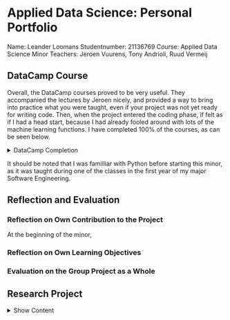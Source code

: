 # Applied Data Science: Personal Portfolio
Name: Leander Loomans
Studentnumber: 21136769
Course: Applied Data Science Minor
Teachers: Jeroen Vuurens, Tony Andrioli, Ruud Vermeij


## DataCamp Course
Overall, the DataCamp courses proved to be very useful. They accompanied the lectures by Jeroen nicely, and provided a way to bring into practice what you were taught, even if your project was not yet ready for writing code. Then, when the project entered the coding phase, if felt as if I had a head start, because I had already fooled around with lots of the machine learning functions. I have completed 100% of the courses, as can be seen below.

<details><summary>DataCamp Completion</summary>
  
![DataCamp Image 0](https://github.com/LeanderLoomans/AppliedDataScience_PersonalPortfolio/blob/main/images/DataCamp 0.png)
  
![DataCamp Image 1](https://github.com/LeanderLoomans/AppliedDataScience_PersonalPortfolio/blob/main/images/DataCamp 1.png)
  
</details>

It should be noted that I was familliar with Python before starting this minor, as it was taught during one of the classes in the first year of my major Software Engineering.

## Reflection and Evaluation

### Reflection on Own Contribution to the Project
At the beginning of the minor, 

### Reflection on Own Learning Objectives

### Evaluation on the Group Project as a Whole


## Research Project

<details><summary>Show Content</summary>
  
### Task Definition
I was part of Team Dialogue during this minor. Team Dialogue is part of Smart Teddy, an innovative project of The Hague University of Applied Sciences. Its goal is to apply data science to improve the quality of life of dementia patients, by enabling them to stay in their own homes for longer. The Smart Teddy is equipped with sensors, among others a microphone, to monitor the patient and their condition. Algorithms will analyze the gathered data and send the results to a dashboard, where a healthcare professional can easily make an estimation of many patients’ conditions efficiently, reducing the pressure of the volunteers and the care system. When implemented correctly, all this will enable the dementia patients to live at home for longer, thus improving their quality of life. The subjects that will be monitored include presence of emotion, eating patterns and social interaction. Team Dialogue was tasked to find a solution for the latter. Specifically, our group tried to analyze audio signals to try and detect the presence of conversations. Together we formulated our assignment into one research question: "How can data science techniques detect if there is a conversation between at least two people by analyzing audio files?"

### Evaluation
On the whole, I believe that our group did very well. None of us had much (if any) experience with machine learning, and some of us had never even coded a program. I do wish, however, that I could restart the project with my current knowledge. I feel like I could do so much more now, and work so much faster than we did in the first weeks of the project. I also still have many ideas I would have liked to try, to further improve upon what we have. Improvements such as: changing the way we load data into the model, so that we can train on much bigger datasets. Or adding a third model to our final product, that can filter out noise from radio, tv or other sources that can be mistaken for speech. We could have improved our two existing models (detecting speech and comparing speakers) further, for example by adding more unique speakers to avoid overfitting on certain voices. I would have also liked to put more work into the combination of the models. Right now, the output is a percentage of speech present (by the first model) and how often the speaker changes (by the second model). But the second model can hypothetically also be used to give an estimation of how many unique speakers are in the audio, just by writing smarter code that compares more audio fragments than just two consecutive ones. Sadly though, there just wasn’t enough time. The fact that the best ideas came later in the project only shows that I learned so much, that I made a huge improvement over the course of this minor and that I learned many new skills, so I’m certainly happy with that.

### Conclusions
The results we ultimately got on both our models are actually very impressive, especially for a group of first time data scientists. The first model (detecting speech in one MFCC) got an accuracy of 0.89, and the second model (detecting if it is the same speaker between two MFCCs) got an accuracy of 0.94. Both datasets were balanced 50/50 between true and false samples, so those scores really do mean that the models work. The chance of getting those scores with blind guesses is less than 0.000000000000013%. The confusion matrices for both models are shown below. 

When the two models are combined into the final product, the accuracies for the first and the second model are 0.88 and 0.85 respectively. With these results, we can give an answer to our research question, "How can data science techniques detect if there is a conversation between at least two people by analyzing audio files?". We got our results by training two CNNs, using one MFCC per 0.5 second of audio as input. For the final product, the audio to be analyzed is first split into 0.5 second fragments. Then, each fragment is converted to an MFCC. These are given to the first model to determine if there is speech present. If yes, it is passed on to the next model and compared to the previous MFCC. The second model then decides if the two MFCCs are by the same or a different speaker. This way the program will always work, no matter how many speakers there are, since it was never trained on a specific amount if unique speakers. With the outputs from the two models, the chances of a conversation present can be estimated.

  
### Planning

<!details>

                <!-- ## Predictive Analytics

                ### Selecting a Model

                ### Configuring a Model

                ### Training a Model

                ### Evaluating a Model

                ### Visualizing the Outcome of a Model


                ## Domain Knowledge

                ### Introduction of the Subject Field

                ### Literature Research

                ### Explanation of Terminology, Jargon and Definitions -->


## Data Preprocessing

### Data Exploration

### Data Cleansing

For creating the testing audio for our final product, we needed speaker audio with the speaker ID as label, mixed with non-speaker audio of a household environment. The most suitable dataset we could find was called 'CHIME-Home', which contained speech and non-speech audio fragments. However, we could not use the speech fragments, since they were not labeled with who was speaking (only if it was an adult male, adult female or child) and there was not enough variation in the speech. I then decided to use the LibriSpeech dataset (which we had already found) for speech audio, and only use the non-speech audio from CHIME-Home. This meant I had to filter out all files containing speech from the dataset, which turned out to be more difficult than expected: instead of having been sorted into folders by label, or containing the label in the filename, each file has a unique string of numbers, for which the corresponding labels were described in a CSV file (one CSV per audiofragment!). So, in order to clean this dataset, I had to write a custom python script that read every audio file, opened the corresponding CSV file, read the label inside it and copy the audiofile to a corresponding labeled folder. This resulted in a folder with only audiofiles containing environmental noises and no speech, which was exactly what we needed. To verify that the data we separated was the correct audio, besides listening to the audio, I checked if the ratio between voice and non-voice audio corresponded with the ratio of labels described in the CHIME-Home documentation, which it did.

[The script can be found here](https://github.com/LeanderLoomans/AppliedDataScience_PersonalPortfolio/blob/main/code/Chime-Home%20Dataset%20Separator.ipynb)

### Data Preparation

The dataset for our second model has to predict whether two speech audio fragments are by the same speaker or by a different speaker. I wrote a script that generates a custom dataset based on the LibriSpeech dataset. The audio files from this set are all in one folder, and have the speaker ID in the filename. The script first allows the user to set two parameters: the amount of different speakers you want to include in the dataset (with a maximum of 251, which is the amount of speaker IDs in the dataset), and how many combinations you want to generate for each speaker. For example, when this is set to 10 combinations, the script will generate 10 combination samples where one speaker is paired with themselves, plus 10 combinations where the speaker is paired with random samples by 10 other speakers. The script separates the audio into 0.5 second fragments: the interval we chose for the model to analyze. This audio fragment is resampled to 44.1kHz to ensure homogeneity over all audio used. It then creates an MFCC of 40x44 for each audio fragment. The script also keeps track of what the labels should be: True for combinations from the same speaker and False for combinations by different speakers. The output is three .npy files: a list of MFCCs by the first audio fragment of the combinations, the MFCCs of the second fragment in the combination, and a list of all corresponding labels. 

[The script can be found here](https://github.com/LeanderLoomans/AppliedDataScience_PersonalPortfolio/blob/main/code/SpeakerCombiGeneratorEnhanced.ipynb)

### Data Explanation

For our research paper, we needed to describe all of the datasets that our models use: AVA-Speech, CHIME-Home and LibriSpeech. I wrote these sections in the ‘Dataset’ and ‘Testing Datasets’ subsections in Methods. These bullet point descriptions (and TABLE I) serve as a quick overview for readers to see what we look for in a dataset for this project, as well as ensuring that, should our research be repeated, the same datasets are used in the same composition we did.


### Data Visualization

A good eample of data visualization is a script I wrote about the AVA-Speech dataset. The code uses the same methods to create MFCCs per 0.5 second of resampled audio, as was used in every code to make the datasets. A random MFCC is visualized, along with a generated pie-chart showing the ratios between labels: ‘NO_SPEECH, CLEAN_SPEECH, SPEECH_WITH_NOISE, SPEECH_WITH_MUSIC’.

[The script can be found here](https://github.com/LeanderLoomans/AppliedDataScience_PersonalPortfolio/blob/main/code/DataVisualisation.ipynb)


## Communication

### Presentations

I prepared and presented for internal presentations on 20/09/2021, 11/10/2021 and 22/11/2021, and did an external presentation on 08/10/2021

### Writing Paper
